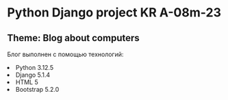 # Python Django project KR A-08m-23

<h2>Theme: Blog about computers</h2>

Блог выполнен с помощью технологий: 
<li>Python 3.12.5 
<li>Django 5.1.4
<li>HTML 5
<li>Bootstrap 5.2.0 
